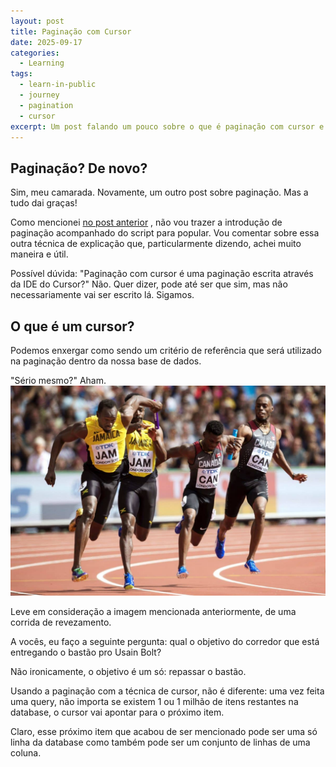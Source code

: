 ```yaml
---
layout: post
title: Paginação com Cursor
date: 2025-09-17
categories:
  - Learning
tags:
  - learn-in-public
  - journey
  - pagination
  - cursor
excerpt: Um post falando um pouco sobre o que é paginação com cursor e trazer alguns exemplos
---
```

## Paginação? De novo? 

Sim, meu camarada. Novamente, um outro post sobre paginação. Mas a tudo dai graças!

Como mencionei [no post anterior](https://guimedeirox.github.io/posts/pagination-with-offset/) , não vou trazer a introdução de paginação acompanhado do script para popular. Vou comentar sobre essa outra técnica de explicação que, particularmente dizendo, achei muito maneira e útil. 

Possível dúvida: "Paginação com cursor é uma paginação escrita através da IDE do Cursor?" Não. Quer dizer, pode até ser que sim, mas não necessariamente vai ser escrito lá. Sigamos. 


## O que é um cursor?

Podemos enxergar como sendo um critério de referência que será utilizado na paginação dentro da nossa base de dados. 

"Sério mesmo?" Aham.
![imagem corrida revezada](assets/images/bolt.png)

Leve em consideração a imagem mencionada anteriormente, de uma corrida de revezamento. 

A vocês, eu faço a seguinte pergunta: qual o objetivo do corredor que está entregando o bastão pro Usain Bolt? 

Não ironicamente, o objetivo é um só: repassar o bastão. 

Usando a paginação com a técnica de cursor, não é diferente: uma vez feita uma query, não importa se existem 1 ou 1 milhão de itens restantes na database, o cursor vai apontar para o próximo item.

Claro, esse próximo item que acabou de ser mencionado pode ser uma só linha da database como também pode ser um conjunto de linhas de uma coluna.
